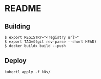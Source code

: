 # README

## Building

```
$ export REGISTRY="<registry url>"
$ export TAG=$(git rev-parse --short HEAD)
$ docker buildx build --push
```

## Deploy

```
kubectl apply -f k8s/
```